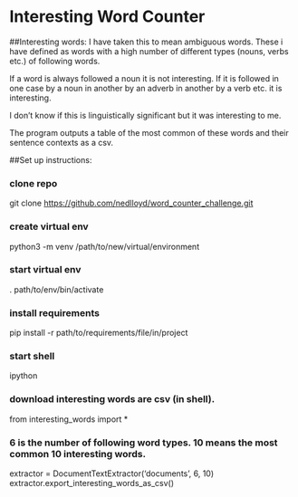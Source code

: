 # Interesting Word Counter


##Interesting words: 
I have taken this to mean ambiguous words. These i have defined as words with a high number of different types (nouns, verbs etc.) of following words.

If a word is always followed a noun it is not interesting.  If it is followed in one case by a noun in another by an adverb in another by a verb etc. it is interesting. 

I don’t know if this is linguistically significant but it was interesting to me.  

The program outputs a table of the most common of these words and their sentence contexts as a csv.  


##Set up instructions:
### clone repo
git clone https://github.com/nedlloyd/word_counter_challenge.git
### create virtual env
python3 -m venv /path/to/new/virtual/environment
### start virtual env
. path/to/env/bin/activate
### install requirements
pip install -r path/to/requirements/file/in/project
### start shell
ipython
### download interesting words are csv (in shell). 
from interesting_words import *
### 6 is the number of following word types. 10 means the most common 10 interesting words.
extractor = DocumentTextExtractor(‘documents’, 6, 10)
extractor.export_interesting_words_as_csv()

